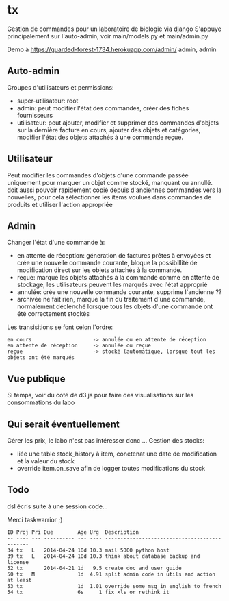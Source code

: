 tx
==

Gestion de commandes pour un laboratoire de biologie via django
S'appuye principalement sur l'auto-admin, voir main/models.py et main/admin.py

Demo à https://guarded-forest-1734.herokuapp.com/admin/
admin, admin

Auto-admin
----------

Groupes d'utilisateurs et permissions:
 - super-utilisateur: root
 - admin: peut modifier l'état des commandes, créer des fiches fournisseurs 
 - utilisateur: peut ajouter, modifier et supprimer des commandes d'objets sur la dernière facture en cours, ajouter des objets et catégories, modifier l'état des objets attachés à une commande reçue.

Utilisateur
-----------

Peut modifier les commandes d'objets d'une commande passée uniquement pour marquer un objet comme stocké, manquant ou annullé.
doit aussi pouvoir rapidement copié depuis d'anciennes commandes vers la nouvelles, pour cela sélectionner les items voulues dans commandes de produits et utiliser l'action appropriée

Admin
-----

Changer l'état d'une commande à:
 - en attente de réception:     géneration de factures prêtes à envoyées et crée une nouvelle commande courante, bloque la possibillité de modification direct sur les objets attachés à la commande.
 - reçue:                       marque les objets attachés à la commande comme en attente de stockage, les utilisateurs peuvent les marqués avec l'état approprié
 - annulée:                     crée une nouvelle commande courante, supprime l'ancienne ??
 - archivée                     ne fait rien, marque la fin du traitement d'une commande, normalement déclenché lorsque tous les objets d'une commande ont été correctement stockés

Les transisitions se font celon l'ordre:

    en cours                    -> annulée ou en attente de réception
    en attente de réception     -> annulée ou reçue
    reçue                       -> stocké (automatique, lorsque tout les objets ont été marqués


Vue publique
------------

Si temps, voir du coté de d3.js pour faire des visualisations sur les consommations du labo

Qui serait éventuellement
-------------------------

Gérer les prix, le labo n'est pas intéresser donc ...
Gestion des stocks:
 - liée une table stock_history à item, conetenat une date de modification et la valeur du stock
 - override item.on_save afin de logger toutes modifications du stock

Todo 
--------------------------------------------
dsl écris suite à une session code...

Merci taskwarrior ;)


    ID Proj Pri Due        Age Urg  Description
    -- ---- --- ---------- --- ---- ---------------------------------------------
    34 tx   L   2014-04-24 10d 10.3 mail 5000 python host
    39 tx   L   2014-04-24 10d 10.3 think about database backup and license
    52 tx       2014-04-21 1d   9.5 create doc and user guide
    50 tx   M              1d  4.91 split admin code in utils and action at least
    53 tx                  1d  1.01 override some msg in english to french
    54 tx                  6s     1 fix xls or rethink it

